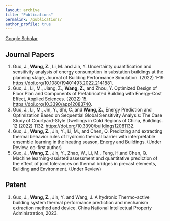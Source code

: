 ```yaml
---
layout: archive
title: "Publications"
permalink: /publications/
author_profile: true
---
```


<!-- {% if author.googlescholar %}
  You can also find my articles on <u><a href="{{author.googlescholar}}">my Google Scholar profile</a>.</u>
{% endif %}

{% include base_path %}

{% for post in site.publications reversed %}
  {% include archive-single.html %}
{% endfor %} -->

[Google Scholar](https://scholar.google.com/citations?user=LeJdiZ8AAAAJ&hl=zh-CN)

## Journal Papers
1.	Guo, J., **Wang, Z.**, Li, M. and Jin, Y. Uncertainty quantification and sensitivity analysis of energy consumption in substation buildings at the planning stage, Journal of Building Performance Simulation. (2022) 1–19. https://doi.org/10.1080/19401493.2022.2141881.
2.	Guo, J., Li, M., Jiang, Z., **Wang, Z.**, and Zhou, Y. Optimized Design of Floor Plan and Components of Prefabricated Building with Energy-Cost Effect, Applied Sciences. (2022) 15. https://doi.org/10.3390/app12083740.
3.	Guo, J., Li, M., Jin, Y., Shi, C.,and **Wang, Z.**, Energy Prediction and Optimization Based on Sequential Global Sensitivity Analysis: The Case Study of Courtyard-Style Dwellings in Cold Regions of China, Buildings. 12 (2022) 1132. https://doi.org/10.3390/buildings12081132.
4.	Guo, J., **Wang, Z.**, Jin, Y., Li, M., and Chen, Q. Predicting and extracting thermal behavior rules of hydronic thermal barrier with interpretable ensemble learning in the heating season, Energy and Buildings. (Under Review, co-first author)
5.	Guo, J., **Wang, Z.**, Jin, Y., Zhao, W., Li, M., Feng, H.and Chen, Q. Machine learning-assisted assessment and quantitative prediction of the effect of joint tolerances on thermal bridges in precast elements, Building and Environment. (Under Review)

## Patent
1.	Guo, J., **Wang, Z.**, Jin, Y. and Wang, J. A hydronic Thermo-active building system thermal performance prediction and mechanism extraction method and device. China National Intellectual Property Administration, 2023.
